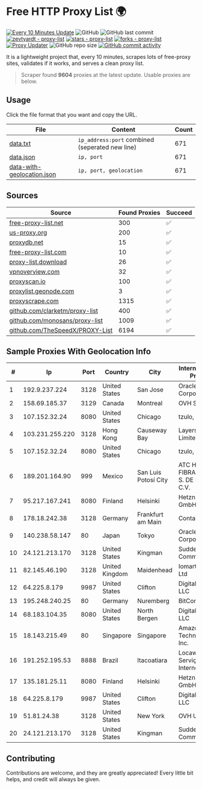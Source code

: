 
# Free HTTP Proxy List 🌍

[![Every 10 Minutes Update](https://github.com/mertguvencli/http-proxy-list/actions/workflows/main.yml/badge.svg?branch=main)](https://github.com/mertguvencli/http-proxy-list/actions/workflows/main.yml)
![GitHub](https://img.shields.io/github/license/mertguvencli/http-proxy-list)
![GitHub last commit](https://img.shields.io/github/last-commit/mertguvencli/http-proxy-list)
[![zevtyardt - proxy-list](https://img.shields.io/static/v1?label=zevtyardt&message=proxy-list&color=blue&logo=github)](https://github.com/zevtyardt/proxy-list "Go to GitHub repo")
[![stars - proxy-list](https://img.shields.io/github/stars/zevtyardt/proxy-list?style=social)](https://github.com/zevtyardt/proxy-list)
[![forks - proxy-list](https://img.shields.io/github/forks/zevtyardt/proxy-list?style=social)](https://github.com/zevtyardt/proxy-list)
[![Proxy Updater](https://github.com/zevtyardt/proxy-list/workflows/Proxy%20Updater/badge.svg)](https://github.com/zevtyardt/proxy-list/actions?query=workflow:"Proxy+Updater")
![GitHub repo size](https://img.shields.io/github/repo-size/zevtyardt/proxy-list)
[![GitHub commit activity](https://img.shields.io/github/commit-activity/m/zevtyardt/proxy-list?logo=commits)](https://github.com/zevtyardt/proxy-list/commits/main)

It is a lightweight project that, every 10 minutes, scrapes lots of free-proxy sites, validates if it works, and serves a clean proxy list.

> Scraper found **9604** proxies at the latest update. Usable proxies are below.

## Usage

Click the file format that you want and copy the URL.

|File|Content|Count|
|----|-------|-----|
|[data.txt](https://raw.githubusercontent.com/mertguvencli/http-proxy-list/main/proxy-list/data.txt)|`ip_address:port` combined (seperated new line)|671|
|[data.json](https://raw.githubusercontent.com/mertguvencli/http-proxy-list/main/proxy-list/data.json)|`ip, port`|671|
|[data-with-geolocation.json](https://raw.githubusercontent.com/mertguvencli/http-proxy-list/main/proxy-list/data-with-geolocation.json)|`ip, port, geolocation`|671|

## Sources

|Source|Found Proxies|Succeed|
|------|-------------|-------|
|[free-proxy-list.net](https://free-proxy-list.net)|300|✅|
|[us-proxy.org](https://www.us-proxy.org)|200|✅|
|[proxydb.net](http://proxydb.net)|15|✅|
|[free-proxy-list.com](https://free-proxy-list.com/?page=&port=&type%5B%5D=http&type%5B%5D=https&up_time=0&search=Search)|10|✅|
|[proxy-list.download](https://www.proxy-list.download/HTTP)|26|✅|
|[vpnoverview.com](https://vpnoverview.com/privacy/anonymous-browsing/free-proxy-servers)|32|✅|
|[proxyscan.io](https://www.proxyscan.io)|100|✅|
|[proxylist.geonode.com](https://proxylist.geonode.com/api/proxy-list?limit=300&page=1&sort_by=lastChecked&sort_type=desc&protocols=http,https)|3|✅|
|[proxyscrape.com](https://api.proxyscrape.com/v2/?request=displayproxies&protocol=http&timeout=10000&country=all&ssl=all&anonymity=all)|1315|✅|
|[github.com/clarketm/proxy-list](https://raw.githubusercontent.com/clarketm/proxy-list/master/proxy-list-raw.txt)|400|✅|
|[github.com/monosans/proxy-list](https://raw.githubusercontent.com/monosans/proxy-list/main/proxies/http.txt)|1009|✅|
|[github.com/TheSpeedX/PROXY-List](https://raw.githubusercontent.com/TheSpeedX/PROXY-List/master/http.txt)|6194|✅|


## Sample Proxies With Geolocation Info

|#|Ip|Port|Country|City|Internet Service Provider|
|-|--|----|-------|----|-------------------------|
|1|192.9.237.224|3128|United States|San Jose|Oracle Corporation|
|2|158.69.185.37|3129|Canada|Montreal|OVH SAS|
|3|107.152.32.24|8080|United States|Chicago|tzulo, inc.|
|4|103.231.255.220|3128|Hong Kong|Causeway Bay|Layerstack Limited|
|5|107.152.32.24|8080|United States|Chicago|tzulo, inc.|
|6|189.201.164.90|999|Mexico|San Luis Potosí City|ATC HOLDING FIBRA MEXICO, S. DE R.L. DE C.V.|
|7|95.217.167.241|8080|Finland|Helsinki|Hetzner Online GmbH|
|8|178.18.242.38|3128|Germany|Frankfurt am Main|Contabo GmbH|
|9|140.238.58.147|80|Japan|Tokyo|Oracle Corporation|
|10|24.121.213.170|3128|United States|Kingman|Suddenlink Communications|
|11|82.145.46.190|3128|United Kingdom|Maidenhead|Iomart Hosting Ltd|
|12|64.225.8.179|9987|United States|Clifton|DigitalOcean, LLC|
|13|195.248.240.25|80|Germany|Nuremberg|BitCommand|
|14|68.183.104.35|8080|United States|North Bergen|DigitalOcean, LLC|
|15|18.143.215.49|80|Singapore|Singapore|Amazon Technologies Inc.|
|16|191.252.195.53|8888|Brazil|Itacoatiara|Locaweb Serviços de Internet S/A|
|17|135.181.25.11|8080|Finland|Helsinki|Hetzner Online GmbH|
|18|64.225.8.179|9987|United States|Clifton|DigitalOcean, LLC|
|19|51.81.24.38|3128|United States|New York|OVH US LLC|
|20|24.121.213.170|3128|United States|Kingman|Suddenlink Communications|



## Contributing

Contributions are welcome, and they are greatly appreciated! Every
little bit helps, and credit will always be given.

